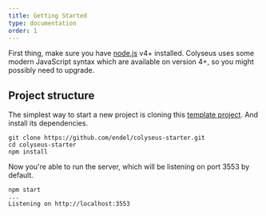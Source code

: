 ```yaml
---
title: Getting Started
type: documentation
order: 1
---
```


First thing, make sure you have [node.js](https://nodejs.org/) v4+ installed.
Colyseus uses some modern JavaScript syntax which are available on version 4+,
so you might possibly need to upgrade.

## Project structure

The simplest way to start a new project is cloning this [template
project](https://github.com/endel/colyseus-starter). And install its
dependencies.

```
git clone https://github.com/endel/colyseus-starter.git
cd colyseus-starter
npm install
```

Now you're able to run the server, which will be listening on port 3553 by
default.

```
npm start
...
Listening on http://localhost:3553
```

